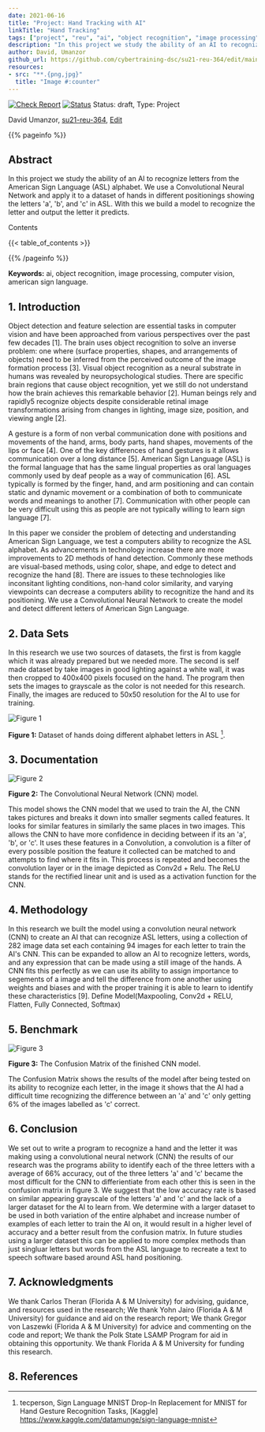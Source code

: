 ```yaml
---
date: 2021-06-16
title: "Project: Hand Tracking with AI"
linkTitle: "Hand Tracking"
tags: ["project", "reu", "ai", "object recognition", "image processing", "computer vision"]
description: "In this project we study the ability of an AI to recognize letters from the American Sign Language (ASL) alphabet. We use a Convolutional Neural Network and apply it to a dataset of hands in different positionings showing the letters 'a', 'b', and 'c' in ASL. With this we build a model to recognize the letter and output the letter it predicts."
author: David, Umanzor
github_url: https://github.com/cybertraining-dsc/su21-reu-364/edit/main/project/index.md
resources:
- src: "**.{png,jpg}"
  title: "Image #:counter"
---
```


[![Check Report](https://github.com/cybertraining-dsc/su21-reu-364/workflows/Check%20Report/badge.svg)](https://github.com/cybertraining-dsc/su21-reu-364/actions)
[![Status](https://github.com/cybertraining-dsc/su21-reu-364/workflows/Status/badge.svg)](https://github.com/cybertraining-dsc/su21-reu-364/actions)
Status: draft, Type: Project


David Umanzor, [su21-reu-364](https://github.com/cybertraining-dsc/su21-reu-364), [Edit](https://github.com/cybertraining-dsc/su21-reu-364/blob/main/project/index.md)

{{% pageinfo %}}

## Abstract

In this project we study the ability of an AI to recognize letters from the American Sign Language (ASL) alphabet. We use a Convolutional Neural Network and apply it to a dataset of hands in different positionings showing the letters 'a', 'b', and 'c' in ASL. With this we build a model to recognize the letter and output the letter it predicts.

Contents

{{< table_of_contents >}}

{{% /pageinfo %}}

**Keywords:** ai, object recognition, image processing, computer vision, american sign language. 

## 1. Introduction

Object detection and feature selection are essential tasks in computer vision and have been approached from various perspectives over the past few decades [1]. The brain uses object recognition to solve an inverse problem: one where (surface properties, shapes, and arrangements of objects) need to be inferred from the perceived outcome of the image formation process [3]. Visual object recognition as a neural substrate in humans was revealed by neuropsychological studies. There are specific brain regions that cause object recognition, yet we still do not understand how the brain achieves this remarkable behavior [2]. Human beings rely and rapidly5 recognize objects despite considerable retinal image transformations arising from changes in lighting, image size, position, and viewing angle [2].

A gesture is a form of non verbal communication done with positions and movements of the hand, arms, body parts, hand shapes, movements of the lips or face [4]. One of the key differences of hand gestures is it allows communication over a long distance [5]. American Sign Language (ASL) is the formal language that has the same lingual properties as oral languages commonly used by deaf people as a way of communication [6]. ASL typically is formed by the finger, hand, and arm positioning and can contain static and dynamic movement or a combination of both to communicate words and meanings to another [7]. Communication with other people can be very difficult using this as people are not typically willing to learn sign language [7].

In this paper we consider the problem of detecting and understanding American Sign Language, we test a computers ability to recognize the ASL alphabet. As advancements in technology increase there are more improvements to 2D methods of hand detection. Commonly these methods are visual-based methods, using color, shape, and edge to detect and recognize the hand [8]. There are issues to these technologies like inconsitant lighting conditions, non-hand color similarity, and varying viewpoints can decrease a computers ability to recognitize the hand and its positioning. We use a Convolutional Neural Network to create the model and detect different letters of American Sign Language.

## 2. Data Sets

In this research we use two sources of datasets, the first is from kaggle which it was already prepared but we needed more. The second is self made dataset by take images in good lighting against a white wall, it was then cropped to 400x400 pixels focused on the hand. The program then sets the images to grayscale as the color is not needed for this research. Finally, the images are reduced to 50x50 resolution for the AI to use for training.

![Figure 1](https://github.com/cybertraining-dsc/su21-reu-364/raw/main/project/images/Hand%20B%20Dataset%20Demo.png)

**Figure 1:** Dataset of hands doing different alphabet letters in ASL [^5].

## 3. Documentation

![Figure 2](https://github.com/cybertraining-dsc/su21-reu-364/raw/main/project/images/CNNDiagram.png)

**Figure 2:** The Convolutional Neural Network (CNN) model.

This model shows the CNN model that we used to train the AI, the CNN takes pictures and breaks it down into smaller segments called features. It looks for similar features in similarly the same places in two images. This allows the CNN to have more confidence in deciding between if its an 'a', 'b', or 'c'. It uses these features in a Convolution, a convolution is a filter of every possible position the feature it collected can be matched to and attempts to find where it fits in. This process is repeated and becomes the convolution layer or in the image depicted as Conv2d + Relu. The ReLU stands for the rectified linear unit and is used as a activation function for the CNN.

## 4. Methodology

In this research we built the model using a convolution neural network (CNN) to create an AI that can recognize ASL letters, using a collection of 282 image data set each containing 94 images for each letter to train the AI's CNN. This can be expanded to allow an AI to recognize letters, words, and any expression that can be made using a still image of the hands. A CNN fits this perfectly as we can use its ability to assign importance to segements of a image and tell the difference from one another using weights and biases and with the proper training it is able to learn to identify these characteristics [9]. Define Model(Maxpooling, Conv2d + RELU, Flatten, Fully Connected, Softmax)

## 5. Benchmark

![Figure 3](https://github.com/cybertraining-dsc/su21-reu-364/raw/main/project/images/ConfusionMatrixCNN.png)

**Figure 3:** The Confusion Matrix of the finished CNN model.

The Confusion Matrix shows the results of the model after being tested on its ability to recognize each letter, in the image it shows that the AI had a difficult time recognizing the difference between an 'a' and 'c' only getting 6% of the images labelled as 'c' correct.

## 6. Conclusion

We set out to write a program to recognize a hand and the letter it was making using a convolutional neural network (CNN) the results of our research was the programs ability to identify each of the three letters with a average of 66% accuracy, out of the three letters 'a' and 'c' became the most difficult for the CNN to differientiate from each other this is seen in the confusion matrix in figure 3. We suggest that the low accuracy rate is based on similar appearing grayscale of the letters 'a' and 'c' and the lack of a larger dataset for the AI to learn from. We determine with a larger dataset to be used in both variation of the entire alphabet and increase number of examples of each letter to train the AI on, it would result in a higher level of accuracy and a better result from the confusion matrix. In future studies using a larger dataset this can be applied to more complex methods than just singluar letters but words from the ASL language to recreate a text to speech software based around ASL hand positioning.

## 7. Acknowledgments

We thank Carlos Theran (Florida A & M University) for advising, guidance, and resources used in the research; We thank Yohn Jairo (Florida A & M University) for guidance and aid on the research report; We thank Gregor von Laszewki (Florida A & M University) for advice and commenting on the code and report; We thank the Polk State LSAMP Program for aid in obtaining this opportunity. We thank Florida A & M University for funding this research.

## 8. References

[^1]: Pan, T.-Y., Zhang, C., Li, Y., Hu, H., Xuan, D., Changpinyo, S., Gong, B., &amp; Chao, W.-L. (2021, July 5). On Model Calibration for Long-Tailed Object Detection and Instance Segmentation. arXiv.org.
      https://arxiv.org/abs/2107.02170. 

[^2]: Wardle, S. G., & Baker, C. (2020). Recent advances in understanding object recognition in the human brain: Deep neural networks, temporal dynamics, and context. F1000Research. F1000 Research Ltd.
      <https://doi.org/10.12688/f1000research.22296.1>

[^3]: Wardle, S. G., & Baker, C. (2020). Recent advances in understanding object recognition in the human brain: Deep neural networks, temporal dynamics, and context. F1000Research. F1000 Research Ltd. 
      <https://doi.org/10.12688/f1000research.22296.1>

[^4]: Dabre, K., & Dholay, S. (2014). Machine learning model for sign language interpretation using webcam images. 2014 International Conference on Circuits, Systems, Communication and Information Technology Applications (CSCITA), 317-321.
      <https://ieeexplore.ieee.org/document/6839279>

[^5]: tecperson, Sign Language MNIST Drop-In Replacement for MNIST for Hand Gesture Recognition Tasks, [Kaggle] 
      <https://www.kaggle.com/datamunge/sign-language-mnist>

[^6]: U.S. Department of Health and Human Services. (n.d.). American Sign Language. National Institute of Deafness and Other Communication Disorders.
      <https://www.nidcd.nih.gov/health/american-sign-language>

[^7]: A. Rahagiyanto, A. Basuki, R. Sigit, A. Anwar and M. Zikky, "Hand Gesture Classification for Sign Language Using Artificial Neural Network," 2017 21st International Computer Science and Engineering Conference (ICSEC), 2017, pp. 1-5, 
      <doi: 10.1109/ICSEC.2017.8443898>

[^8]: Jiayi Wang, Franziska Mueller, Florian Bernard, Suzanne Sorli, Oleksandr Sotnychenko, Neng Qian, Miguel A. Otaduy, Dan Casas, and Christian Theobalt. 2020. RGB2Hands: real-time tracking of 3D hand interactions from monocular RGB video. ACM Trans. Graph. 39, 6, Article 218 (December 2020), 16 pages.
      <https://doi.org/10.1145/3414685.3417852>
 
[^9]: <https://towardsdatascience.com/understanding-cnn-convolutional-neural-network-69fd626ee7d4>

[^10]: <https://e2eml.school/how_convolutional_neural_networks_work.html>
